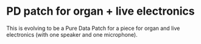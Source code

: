 # PD patch for organ + live electronics
This is evolving to be a Pure Data Patch for a piece for organ and live electronics (with one speaker and one microphone). 
